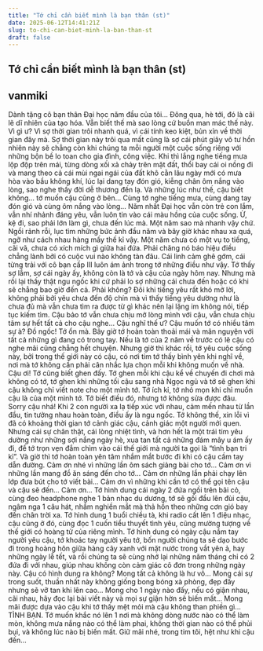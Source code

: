 ```yaml
---
title: "Tớ chỉ cần biết mình là bạn thân (st)"
date: 2025-06-12T14:41:21Z
slug: to-chi-can-biet-minh-la-ban-than-st
draft: false
---
```


## Tớ chỉ cần biết mình là bạn thân (st)

## vanmiki

Dành tặng cô bạn thân Đại học năm đầu của tôi…
Đông qua, hè tới, đó là cãi lẽ dĩ nhiên của tạo hóa.
Vẫn biết thế mà sao lòng cứ buồn man mác thế
này. Vì gì ư? Vì sợ thời gian trôi nhanh quá, vì cái
tính keo kiệt, bủn xỉn về thời gian đây mà. Sợ thời
gian này trôi qua mất cũng là sợ cái phút giây vô
tư hồn nhiên này sẽ chẳng còn khi chúng ta mỗi
người một cuộc sống riêng với những bộn bề lo
toan cho gia đình, công việc.
Khi thì lắng nghe tiếng mưa lộp độp trên mái, từng
dòng xối xả chảy trên mặt đất, thổi bay cái oi nồng
đi và mang theo cả cái mùi ngai ngái của đất khô
cằn lâu ngày mới có mưa hòa vào bầu không khí,
lúc lại dang tay đón gió, kiễng chân ôm nắng vào
lòng, sao nghe thấy đời dễ thương đến lạ. Và
những lúc như thế, cậu biết không… tớ muốn cậu
cũng ở bên… Cùng tớ nghe tiếng mưa, cùng dang
tay đón gió và cùng ôm nắng vào lòng…
Năm nhất Đại học vẫn còn trẻ con lắm, vẫn nhí
nhảnh đáng yêu, vẫn luôn tin vào cái màu hồng của
cuộc sống. Ừ, kệ đi, sao phải lớn làm gì, chưa đến
lúc mà. Một năm sao mà nhanh vậy chứ. Ngồi rảnh
rỗi, lục tìm những bức ảnh đầu năm và bây giờ
khác nhau xa quá, ngỡ như cách nhau hàng mấy
thế kỉ vậy. Một năm chưa có một vụ to tiếng, cãi
vã, chưa có xích mích gì giữa hai đứa. Phải chăng
nó báo hiệu điều chẳng lành bởi có cuộc vui nào
không tàn đâu. Cái linh cảm ghê gớm, cái từng trải
với cô bạn cấp III luôn ám ảnh trong tớ những điều
như vậy. Tớ thấy sợ lắm, sợ cái ngày ấy, không
còn là tớ và cậu của ngày hôm nay. Nhưng mà rồi
lại thấy thật ngu ngốc khi cứ phải lo sợ những cái
chưa đến hoặc có khi sẽ chẳng bao giờ đến cả.
Phải không?
Đôi khi tiếng yêu rất khó mở lời, không phải bởi
yêu chưa đến độ chín mà vì thấy tiếng yêu dường
như là chưa đủ mà vẫn chưa tìm ra được từ gì
khác nên lại lặng im không nói, tiếp tục kiếm tìm.
Cậu bảo tớ vẫn chưa chịu mở lòng mình với cậu,
vẫn chưa chịu tâm sự hết tất cả cho cậu nghe…
Cậu nghĩ thế ư? Cậu muốn tớ có nhiều tâm sự à?
Đồ ngốc! Tớ ổn mà. Bây giờ tớ hoàn toàn thoải mái
và mãn nguyện với tất cả những gì đang có trong
tay. Nếu là tớ của 2 năm về trước có lẽ cậu có
nghe mãi cũng chẳng hết chuyện. Nhưng giờ thì
khác rồi, tớ yêu cuộc sống này, bởi trong thế giới
này có cậu, có nơi tim tớ thấy bình yên khi nghĩ
về, nơi mà tớ không cần phải cân nhắc lựa chọn
mỗi khi không muốn về nhà.
Cậu ơi! Tớ cũng biết ghen đấy. Tớ ghen mỗi khi cậu
kể về chuyến đi chơi mà không có tớ, tớ ghen khi
những tối cậu sang nhà Ngọc ngủ và tớ sẽ ghen
khi cậu không chỉ viết note cho một mình tớ. Tớ
ích kỉ, tớ nhỏ mọn khi chỉ muốn cậu là của một
mình tớ. Tớ biết điều đó, nhưng tớ không sửa
được đâu. Sorry cậu nhá!
Khi 2 con người xa lạ tiếp xúc với nhau, cảm mến
nhau từ lần đầu, tin tưởng nhau hoàn toàn, điều ấy
là ngu ngốc. Tớ không thế, xin lỗi vì đã có khoảng
thời gian tớ cảnh giác cậu, cảnh giác một người
mới quen. Nhưng cái sự chân thật, cái lòng nhiệt
tình, và hơn hết là một trái tim yêu dường như
những sợi nắng ngày hè, xua tan tất cả những đám
mây u ám ấy đi, để tớ trọn vẹn đắm chìm vào cái
thế giới mà người ta gọi là “tình bạn tri kỉ”.
Và giờ thì tớ hoàn toàn yên tâm nhắm mắt bước đi
khi có cậu cầm tay dẫn đường.
Cảm ơn nhé vì những lần ôm sách giảng bài cho
tớ…
Cảm ơn vì những lần mang đồ ăn sáng đến cho
tớ…
Cảm ơn những lần phải chạy lên lớp đưa bút cho
tớ viết bài…
Cảm ơn vì những khi cần tớ có thể gọi tên cậu và
cậu sẽ đến…
Cảm ơn…
Tớ hình dung cái ngày 2 đứa ngồi trên bãi cỏ, cùng
đeo headphone nghe 1 bản nhạc du dương, tớ sẽ
gối đầu lên đùi cậu, ngâm nga 1 câu hát, nhắm
nghiền mắt mà thả hồn theo những cơn gió bay đến
chân trời xa.
Tớ hình dung 1 buổi chiều tà, khi radio cất lên 1
điệu nhạc, cậu cũng ở đó, cùng đọc 1 cuốn tiểu
thuyết tình yêu, cũng mường tượng về thế giới có
hoàng tử của riêng mình.
Tớ hình dung có ngày cậu nắm tay người yêu cậu,
tớ khoác tay người yêu tớ, bốn người chúng ta sẽ
dạo bước đi trong hoàng hôn giữa hàng cây xanh
với mặt nước trong vắt yên ả, hay những ngày lễ
tết, và rồi chúng ta sẽ cùng nhớ lại những năm
tháng chỉ có 2 đứa đi với nhau, giúp nhau không
còn cảm giác cô đơn trong những ngày này.
Cậu có hình dung ra không? Mong tất cả không là
hư vô...
Mong cái sự trong suốt, thuần nhất này không
giống bong bóng xà phòng, đẹp đấy nhưng sẽ vỡ
tan khi lên cao…
 Mong cho 1 ngày nào đấy, nếu có giận nhau, cãi
nhau, hãy đọc lại bài viết này và mọi sự giận hờn
sẽ biến mất…
Mong mãi được dựa vào cậu khi tớ thấy mệt mỏi
mà cậu không than phiền gì…
TÌNH BẠN. Tớ muốn khắc nó lên 1 nơi mà không
dòng nước nào có thể làm mòn, không mưa nắng
nào có thể làm phai, không thời gian nào có thể
phủi bụi, và không lúc nào bị biến mất.
Giữ mãi nhé, trong tim tôi, hệt như khi cậu đến…
